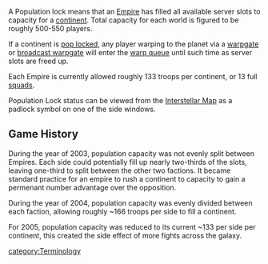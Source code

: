 A Population lock means that an [Empire](Empire.md "wikilink") has filled
all available server slots to capacity for a
[continent](continent.md "wikilink"). Total capacity for each world is
figured to be roughly 500-550 players.

If a continent is [pop locked](Acronyms_and_Slang.md "wikilink"), any
player warping to the planet via a [warpgate](warpgate.md "wikilink") or
[broadcast warpgate](broadcast_warpgate.md "wikilink") will enter the [warp
queue](warp_queue.md "wikilink") until such time as server slots are freed
up.

Each Empire is currently allowed roughly 133 troops per continent, or 13
full [squads](squad.md "wikilink").

Population Lock status can be viewed from the [Interstellar
Map](Interstellar_Map.md "wikilink") as a padlock symbol on one of the side
windows.

## Game History

During the year of 2003, population capacity was not evenly split
between Empires. Each side could potentially fill up nearly two-thirds
of the slots, leaving one-third to split between the other two factions.
It became standard practice for an empire to rush a continent to
capacity to gain a permenant number advantage over the opposition.

During the year of 2004, population capacity was evenly divided between
each faction, allowing roughly \~166 troops per side to fill a
continent.

For 2005, population capacity was reduced to its current \~133 per side
per continent, this created the side effect of more fights across the
galaxy.

[category:Terminology](category:Terminology.md "wikilink")
